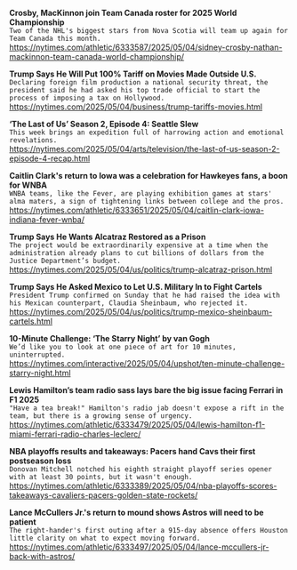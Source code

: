 **Crosby, MacKinnon join Team Canada roster for 2025 World Championship**\
`Two of the NHL's biggest stars from Nova Scotia will team up again for Team Canada this month.`\
https://nytimes.com/athletic/6333587/2025/05/04/sidney-crosby-nathan-mackinnon-team-canada-world-championship/

**Trump Says He Will Put 100% Tariff on Movies Made Outside U.S.**\
`Declaring foreign film production a national security threat, the president said he had asked his top trade official to start the process of imposing a tax on Hollywood.`\
https://nytimes.com/2025/05/04/business/trump-tariffs-movies.html

**‘The Last of Us’ Season 2, Episode 4: Seattle Slew**\
`This week brings an expedition full of harrowing action and emotional revelations.`\
https://nytimes.com/2025/05/04/arts/television/the-last-of-us-season-2-episode-4-recap.html

**Caitlin Clark's return to Iowa was a celebration for Hawkeyes fans, a boon for WNBA**\
`WNBA teams, like the Fever, are playing exhibition games at stars' alma maters, a sign of tightening links between college and the pros.`\
https://nytimes.com/athletic/6333651/2025/05/04/caitlin-clark-iowa-indiana-fever-wnba/

**Trump Says He Wants Alcatraz Restored as a Prison**\
`The project would be extraordinarily expensive at a time when the administration already plans to cut billions of dollars from the Justice Department’s budget.`\
https://nytimes.com/2025/05/04/us/politics/trump-alcatraz-prison.html

**Trump Says He Asked Mexico to Let U.S. Military In to Fight Cartels**\
`President Trump confirmed on Sunday that he had raised the idea with his Mexican counterpart, Claudia Sheinbaum, who rejected it.`\
https://nytimes.com/2025/05/04/us/politics/trump-mexico-sheinbaum-cartels.html

**10-Minute Challenge: ‘The Starry Night’ by van Gogh**\
`We’d like you to look at one piece of art for 10 minutes, uninterrupted.`\
https://nytimes.com/interactive/2025/05/04/upshot/ten-minute-challenge-starry-night.html

**Lewis Hamilton’s team radio sass lays bare the big issue facing Ferrari in F1 2025**\
`"Have a tea break!" Hamilton's radio jab doesn't expose a rift in the team, but there is a growing sense of urgency.`\
https://nytimes.com/athletic/6333479/2025/05/04/lewis-hamilton-f1-miami-ferrari-radio-charles-leclerc/

**NBA playoffs results and takeaways: Pacers hand Cavs their first postseason loss**\
`Donovan Mitchell notched his eighth straight playoff series opener with at least 30 points, but it wasn't enough.`\
https://nytimes.com/athletic/6333389/2025/05/04/nba-playoffs-scores-takeaways-cavaliers-pacers-golden-state-rockets/

**Lance McCullers Jr.'s return to mound shows Astros will need to be patient**\
`The right-hander's first outing after a 915-day absence offers Houston little clarity on what to expect moving forward.`\
https://nytimes.com/athletic/6333497/2025/05/04/lance-mccullers-jr-back-with-astros/

